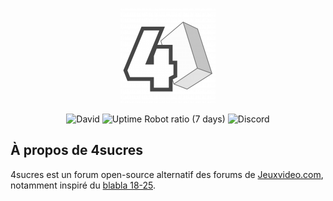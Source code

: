 <p align="center"><img src="https://github.com/4sucres/board/raw/master/resources/img/icons/apple-touch-icon-152x152.png" width="152"></p>

<p align="center">
<img alt="David" src="https://img.shields.io/david/4sucres/board?style=flat-square">
<img alt="Uptime Robot ratio (7 days)" src="https://img.shields.io/uptimerobot/ratio/7/m782599854-61c7a7827d02435fc3e95c53?style=flat-square">
<img alt="Discord" src="https://img.shields.io/discord/570066757021204515?label=discord&logo=discord&style=flat-square">
</p>

## À propos de 4sucres

4sucres est un forum open-source alternatif des forums de [Jeuxvideo.com](https://wiki.jvflux.com/Jeuxvideo.com), notamment inspiré du [blabla 18-25](https://wiki.jvflux.com/Blabla_18-25).
